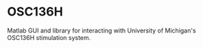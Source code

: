 # OSC136H
Matlab GUI and library for interacting with University of Michigan's OSC136H stimulation system.
